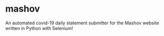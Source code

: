 # mashov
An automated covid-19 daily statement submitter for the Mashov website written in Python with Selenium!
